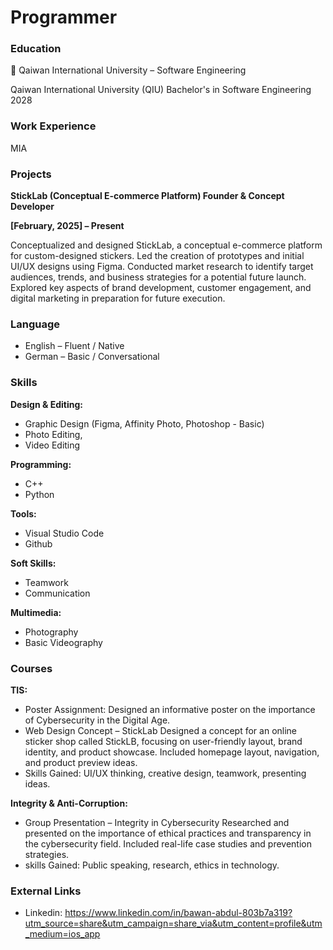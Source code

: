 # Programmer

### Education
📍 Qaiwan International University – Software Engineering

Qaiwan International University (QIU)
Bachelor's in Software Engineering 2028

### Work Experience 
MIA

### Projects

**StickLab (Conceptual E-commerce Platform)
Founder & Concept Developer**

**[February, 2025] – Present**

Conceptualized and designed StickLab, a conceptual e-commerce platform for custom-designed stickers.
Led the creation of prototypes and initial UI/UX designs using Figma.
Conducted market research to identify target audiences, trends, and business strategies for a potential future launch.
Explored key aspects of brand development, customer engagement, and digital marketing in preparation for future execution.

### Language 
- English – Fluent / Native
- German – Basic / Conversational


### Skills
**Design & Editing:**

- Graphic Design (Figma, Affinity Photo, Photoshop - Basic) 
- Photo Editing, 
- Video Editing

**Programming:**
- C++
- Python

**Tools:**
- Visual Studio Code
- Github

**Soft Skills:**
- Teamwork
- Communication


**Multimedia:**

- Photography
- Basic Videography

### Courses

**TIS:**
- Poster Assignment: Designed an informative poster on the importance of Cybersecurity in the Digital Age.
- Web Design Concept – StickLab
Designed a concept for an online sticker shop called StickLB, focusing on user-friendly layout, brand identity, and product showcase. Included homepage layout, navigation, and product preview ideas.
- Skills Gained: UI/UX thinking, creative design, teamwork, presenting ideas.

**Integrity & Anti-Corruption:**
- Group Presentation – Integrity in Cybersecurity
Researched and presented on the importance of ethical practices and transparency in the cybersecurity field. Included real-life case studies and prevention strategies.
- skills Gained: Public speaking, research, ethics in technology.

### External Links
- Linkedin: https://www.linkedin.com/in/bawan-abdul-803b7a319?utm_source=share&utm_campaign=share_via&utm_content=profile&utm_medium=ios_app
  



